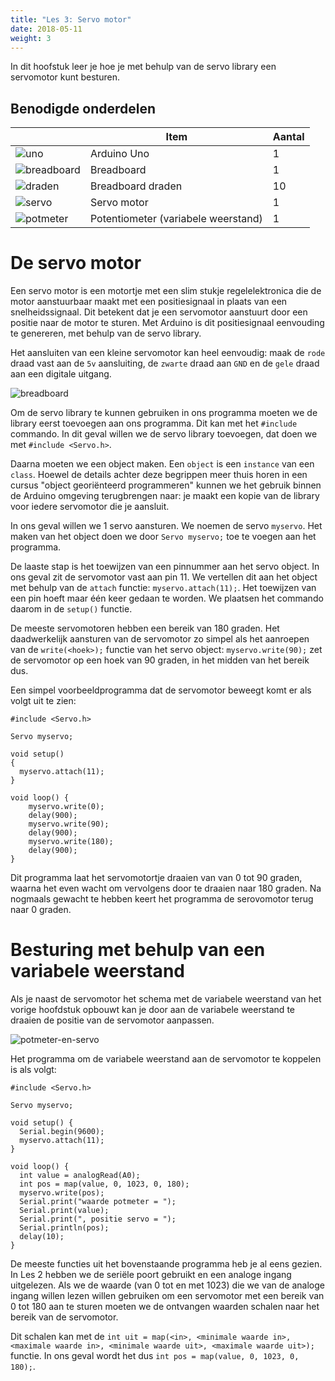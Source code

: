 ```yaml
---
title: "Les 3: Servo motor"
date: 2018-05-11
weight: 3
---
```


In dit hoofstuk leer je hoe je met behulp van de servo library een servomotor kunt besturen.

## Benodigde onderdelen

|                                       | Item                                | Aantal |
|---------------------------------------|-------------------------------------|--------|
| ![uno](/images/arduino-uno-2.jpg)     | Arduino Uno                         |      1 |
| ![breadboard](/images/breadboard.jpg) | Breadboard                          |      1 |
| ![draden](/images/draden.jpg)         | Breadboard draden                   |     10 |
| ![servo](/images/servo.jpg)           | Servo motor                         |      1 |
| ![potmeter](/images/potmeter.jpg)     | Potentiometer (variabele weerstand) |      1 |

# De servo motor

Een servo motor is een motortje met een slim stukje regelelektronica die de motor aanstuurbaar maakt met een positiesignaal in plaats van een snelheidssignaal. Dit betekent dat je een servomotor aanstuurt door een positie naar de motor te sturen. Met Arduino is dit positiesignaal eenvouding te genereren, met behulp van de servo library.

Het aansluiten van een kleine servomotor kan heel eenvoudig: maak de `rode` draad vast aan de `5v` aansluiting, de `zwarte` draad aan `GND` en de `gele` draad aan een digitale uitgang.

![breadboard](/images/servo_bb.svg)


Om de servo library te kunnen gebruiken in ons programma moeten we de library eerst toevoegen aan ons programma. Dit kan met het `#include` commando. In dit geval willen we de servo library toevoegen, dat doen we met `#include <Servo.h>`.

Daarna moeten we een object maken. Een `object` is een `instance` van een `class`. Hoewel de details achter deze begrippen meer thuis horen in een cursus "object georiënteerd programmeren" kunnen we het gebruik binnen de Arduino omgeving terugbrengen naar: je maakt een kopie van de library voor iedere servomotor die je aansluit.

In ons geval willen we 1 servo aansturen. We noemen de servo `myservo`. Het maken van het object doen we door `Servo myservo;` toe te voegen aan het programma.

De laaste stap is het toewijzen van een pinnummer aan het servo object. In ons geval zit de servomotor vast aan pin 11. We vertellen dit aan het object met behulp van de `attach` functie: `myservo.attach(11);`. Het toewijzen van een pin hoeft maar één keer gedaan te worden. We plaatsen het commando daarom in de `setup()` functie.

De meeste servomotoren hebben een bereik van 180 graden. Het daadwerkelijk aansturen van de servomotor zo simpel als het aanroepen van de `write(<hoek>);` functie van het servo object: `myservo.write(90);` zet de servomotor op een hoek van 90 graden, in het midden van het bereik dus.

Een simpel voorbeeldprogramma dat de servomotor beweegt komt er als volgt uit te zien:

```
#include <Servo.h> 

Servo myservo;
 
void setup() 
{ 
  myservo.attach(11);
} 

void loop() {
    myservo.write(0);
    delay(900);
    myservo.write(90);
    delay(900);
    myservo.write(180);
    delay(900);
}
```

Dit programma laat het servomotortje draaien van van 0 tot 90 graden, waarna het even wacht om vervolgens door te draaien naar 180 graden. Na nogmaals gewacht te hebben keert het programma de serovomotor terug naar 0 graden.

# Besturing met behulp van een variabele weerstand

Als je naast de servomotor het schema met de variabele weerstand van het vorige hoofdstuk opbouwt kan je door aan de variabele weerstand te draaien de positie van de servomotor aanpassen.

![potmeter-en-servo](/images/potmeterenservo_bb.svg)

Het programma om de variabele weerstand aan de servomotor te koppelen is als volgt:

```
#include <Servo.h> 

Servo myservo;
 
void setup() { 
  Serial.begin(9600);
  myservo.attach(11);
} 

void loop() {
  int value = analogRead(A0);
  int pos = map(value, 0, 1023, 0, 180);
  myservo.write(pos);
  Serial.print("waarde potmeter = ");
  Serial.print(value);
  Serial.print(", positie servo = ");
  Serial.println(pos);
  delay(10);
}
```

De meeste functies uit het bovenstaande programma heb je al eens gezien. In Les 2 hebben we de seriële poort gebruikt en een analoge ingang uitgelezen. Als we de waarde (van 0 tot en met 1023) die we van de analoge ingang willen lezen willen gebruiken om een servomotor met een bereik van 0 tot 180 aan te sturen moeten we de ontvangen waarden schalen naar het bereik van de servomotor.

Dit schalen kan met de `int uit = map(<in>, <minimale waarde in>, <maximale waarde in>, <minimale waarde uit>, <maximale waarde uit>);` functie. In ons geval wordt het dus `int pos = map(value, 0, 1023, 0, 180);`.
